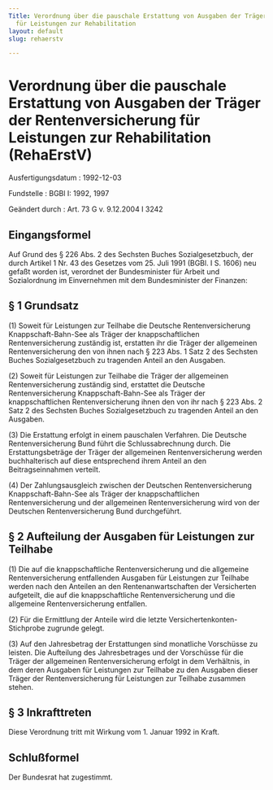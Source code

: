 ```yaml
---
Title: Verordnung über die pauschale Erstattung von Ausgaben der Träger der Rentenversicherung
  für Leistungen zur Rehabilitation
layout: default
slug: rehaerstv

---
```


# Verordnung über die pauschale Erstattung von Ausgaben der Träger der Rentenversicherung für Leistungen zur Rehabilitation (RehaErstV)

Ausfertigungsdatum
:   1992-12-03

Fundstelle
:   BGBl I: 1992, 1997

Geändert durch
:   Art. 73 G v. 9.12.2004 I 3242


## Eingangsformel

Auf Grund des § 226 Abs. 2 des Sechsten Buches Sozialgesetzbuch, der
durch Artikel 1 Nr. 43 des Gesetzes vom 25. Juli 1991 (BGBl. I S.
1606) neu gefaßt worden ist, verordnet der Bundesminister für Arbeit
und Sozialordnung im Einvernehmen mit dem Bundesminister der Finanzen:


## § 1 Grundsatz

(1) Soweit für Leistungen zur Teilhabe die Deutsche Rentenversicherung
Knappschaft-Bahn-See als Träger der knappschaftlichen
Rentenversicherung zuständig ist, erstatten ihr die Träger der
allgemeinen Rentenversicherung den von ihnen nach § 223 Abs. 1 Satz 2
des Sechsten Buches Sozialgesetzbuch zu tragenden Anteil an den
Ausgaben.

(2) Soweit für Leistungen zur Teilhabe die Träger der allgemeinen
Rentenversicherung zuständig sind, erstattet die Deutsche
Rentenversicherung Knappschaft-Bahn-See als Träger der
knappschaftlichen Rentenversicherung ihnen den von ihr nach § 223 Abs.
2 Satz 2 des Sechsten Buches Sozialgesetzbuch zu tragenden Anteil an
den Ausgaben.

(3) Die Erstattung erfolgt in einem pauschalen Verfahren. Die Deutsche
Rentenversicherung Bund führt die Schlussabrechnung durch. Die
Erstattungsbeträge der Träger der allgemeinen Rentenversicherung
werden buchhalterisch auf diese entsprechend ihrem Anteil an den
Beitragseinnahmen verteilt.

(4) Der Zahlungsausgleich zwischen der Deutschen Rentenversicherung
Knappschaft-Bahn-See als Träger der knappschaftlichen
Rentenversicherung und der allgemeinen Rentenversicherung wird von der
Deutschen Rentenversicherung Bund durchgeführt.


## § 2 Aufteilung der Ausgaben für Leistungen zur Teilhabe

(1) Die auf die knappschaftliche Rentenversicherung und die allgemeine
Rentenversicherung entfallenden Ausgaben für Leistungen zur Teilhabe
werden nach den Anteilen an den Rentenanwartschaften der Versicherten
aufgeteilt, die auf die knappschaftliche Rentenversicherung und die
allgemeine Rentenversicherung entfallen.

(2) Für die Ermittlung der Anteile wird die letzte Versichertenkonten-
Stichprobe zugrunde gelegt.

(3) Auf den Jahresbetrag der Erstattungen sind monatliche Vorschüsse
zu leisten. Die Aufteilung des Jahresbetrages und der Vorschüsse für
die Träger der allgemeinen Rentenversicherung erfolgt in dem
Verhältnis, in dem deren Ausgaben für Leistungen zur Teilhabe zu den
Ausgaben dieser Träger der Rentenversicherung für Leistungen zur
Teilhabe zusammen stehen.


## § 3 Inkrafttreten

Diese Verordnung tritt mit Wirkung vom 1. Januar 1992 in Kraft.


## Schlußformel

Der Bundesrat hat zugestimmt.

